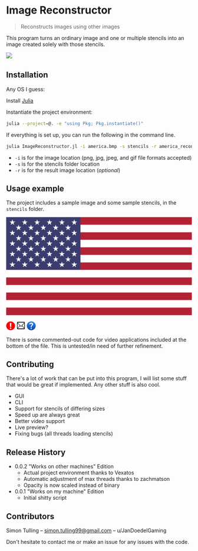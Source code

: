 # Image Reconstructor
> Reconstructs images using other images

This program turns an ordinary image and one or multiple stencils into an image created solely with those stencils. 

![](header.png)

## Installation

Any OS I guess:

Install [Julia](https://julialang.org/)

Instantiate the project environment:
```sh
julia --project=@. -e "using Pkg; Pkg.instantiate()"
```

If everything is set up, you can run the following in the command line.

```sh
julia ImageReconstructor.jl -i america.bmp -s stencils -r america_reconstructed.png
```
* `-i` is for the image location (png, jpg, jpeg, and gif file formats accepted)
* `-s` is for the stencils folder location
* `-r` is for the result image location (_optional_)


## Usage example

The project includes a sample image and some sample stencils, in the `stencils` folder.

![](america.bmp)

![](stencils/red.bmp)
![](stencils/white.bmp)
![](stencils/blue.bmp)

There is some commented-out code for video applications included at the bottom of the file. This is untested/in need of further refinement.

## Contributing

There's a lot of work that can be put into this program, I will list some stuff that would be great if implemented.
Any other stuff is also cool.

* GUI
* CLI
* Support for stencils of differing sizes
* Speed up are always great
* Better video support
* Live preview?
* Fixing bugs (all threads loading stencils)

## Release History
* 0.0.2 "Works on other machines" Edition
  * Actual project environment thanks to Vexatos
  * Automatic adjustment of max threads thanks to zachmatson
  * Opacity is now scaled instead of binary
* 0.0.1 "Works on my machine" Edition
  * Initial shitty script

## Contributors

Simon Tulling – simon.tulling99@gmail.com – u/JanDoedelGaming

Don't hesitate to contact me or make an issue for any issues with the code.
